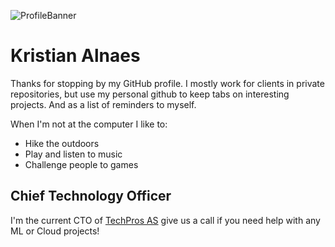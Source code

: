 

![ProfileBanner](https://www.facebook.com/photo?fbid=10154370605300411&set=a.10151042306355411)

# Kristian Alnaes

Thanks for stopping by my GitHub profile. I mostly work for clients in private repositories, but use my personal github to keep tabs on interesting projects. And as a list of reminders to myself.

When I'm not at the computer I like to:

* Hike the outdoors
* Play and listen to music
* Challenge people to games

## Chief Technology Officer

I'm the current CTO of [TechPros AS](https://www.techpros.no) give us a call if you need help with any ML or Cloud projects!

<!--
**kristianalnaes/kristianalnaes** is a ✨ _special_ ✨ repository because its `README.md` (this file) appears on your GitHub profile.

Here are some ideas to get you started:

- 🔭 I’m currently working on ...
- 🌱 I’m currently learning ...
- 👯 I’m looking to collaborate on ...
- 🤔 I’m looking for help with ...
- 💬 Ask me about ...
- 📫 How to reach me: ...
- 😄 Pronouns: ...
- ⚡ Fun fact: ...
-->
